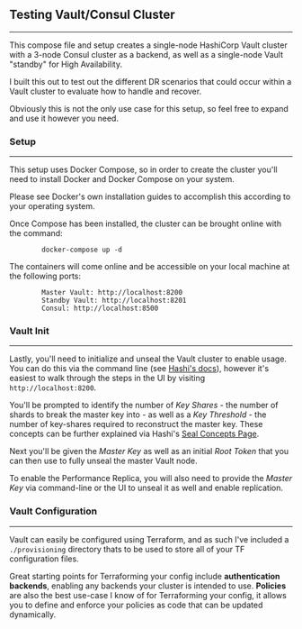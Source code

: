 ## Testing Vault/Consul Cluster
--------------------------------

This compose file and setup creates a single-node HashiCorp Vault cluster with a 3-node Consul cluster as a backend, as well as a single-node Vault "standby" for High Availability.


I built this out to test out the different DR scenarios that could occur within a Vault cluster to evaluate how to handle and recover.


Obviously this is not the only use case for this setup, so feel free to expand and use it however you need.


### **Setup**
-------------

This setup uses Docker Compose, so in order to create the cluster you'll need to install Docker and Docker Compose on your system.


Please see Docker's own installation guides to accomplish this according to your operating system.


Once Compose has been installed, the cluster can be brought online with the command:


            docker-compose up -d


The containers will come online and be accessible on your local machine at the following ports:


            Master Vault: http://localhost:8200
            Standby Vault: http://localhost:8201
            Consul: http://localhost:8500



### **Vault Init**
------------------

Lastly, you'll need to initialize and unseal the Vault cluster to enable usage. You can do this via the command line (see [Hashi's docs](https://www.vaultproject.io/docs/commands/operator/init.html)), however it's easiest to walk through the steps in the UI by visiting ``http://localhost:8200``.


You'll be prompted to identify the number of *Key Shares* - the number of shards to break the master key into - as well as a *Key Threshold* - the number of key-shares required to reconstruct the master key. These concepts can be further explained via Hashi's [Seal Concepts Page](https://www.vaultproject.io/docs/concepts/seal.html).


Next you'll be given the *Master Key* as well as an initial *Root Token* that you can then use to fully unseal the master Vault node.


To enable the Performance Replica, you will also need to provide the *Master Key* via command-line or the UI to unseal it as well and enable replication.


### **Vault Configuration**
------------------

Vault can easily be configured using Terraform, and as such I've included a ```./provisioning``` directory thats to be used to store all of your TF configuration files.

Great starting points for Terraforming your config include **authentication backends**, enabling any backends your cluster is intended to use. **Policies** are also the best use-case I know of for Terraforming your config, it allows you to define and enforce your policies as code that can be updated dynamically.
